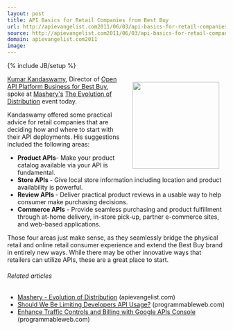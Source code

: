 ```yaml
---
layout: post
title: API Basics for Retail Companies from Best Buy
url: http://apievangelist.com2011/06/03/api-basics-for-retail-companies-from-best-buy/
source: http://apievangelist.com2011/06/03/api-basics-for-retail-companies-from-best-buy/
domain: apievangelist.com2011
image: 
---
```

{% include JB/setup %}
<a title="Open API Platform Business for Best Buy" href="http://www.bbyopen.com/bbyopen-apis-overview"><img style="padding: 15px;" src="http://kinlane-productions.s3.amazonaws.com/api-evangelist/Best-Buy.png" alt="" width="200" align="right" /></a><a title="Kumar Kandaswamy" href="http://twitter.com/#!/Kumar_K">Kumar Kandaswamy</a>, Director of <a title="Open API Platform Business for Best Buy" href="http://www.bbyopen.com/bbyopen-apis-overview">Open API Platform Business for Best Buy</a>, spoke at <a title="Mashery" href="http://www.mashery.com/">Mashery's</a> <a title="The Evolution of Distribution" href="http://blog.apievangelist.com/2011/06/02/mashery-evolution-of-distribution/">The Evolution of Distribution</a> event today.<p></p>
Kandaswamy offered some practical advice for retail companies that are deciding how and where to start with their API deployments.  His suggestions included the following areas:
<ul class="mainlist">
	<li><strong>Product APIs</strong>- Make your product catalog available via your API is fundamental.</li>
	<li><strong>Store APIs </strong>- Give local store information including location and product availability is powerful.</li>
	<li><strong>Review APIs </strong>- Deliver practical product reviews in a usable way to help consumer make purchasing decisions.</li>
	<li><strong>Commerce APIs</strong> - Provide seamless purchasing and product fulfillment through at-home delivery, in-store pick-up, partner e-commerce sites, and web-based applications.</li>
</ul>
Those four areas just make sense, as they seamlessly bridge the physical retail and online retail consumer experience and extend the Best Buy brand in entirely new ways.  While there may be other innovative ways that retailers can utilize APIs, these are a great place to start.
<h6 class="zemanta-related-title" style="font-size: 1em;">Related articles</h6>
<ul class="zemanta-article-ul">
	<li class="zemanta-article-ul-li"><a href="http://blog.apievangelist.com/2011/06/02/mashery-evolution-of-distribution/">Mashery - Evolution of Distribution</a> (apievangelist.com)</li>
	<li class="zemanta-article-ul-li"><a href="http://blog.programmableweb.com/2011/06/01/should-we-be-limiting-developers-api-usage/">Should We Be Limiting Developers API Usage?</a> (programmableweb.com)</li>
	<li class="zemanta-article-ul-li"><a href="http://blog.programmableweb.com/2011/06/02/enhance-traffic-controls-and-billing-with-google-apis-console/">Enhance Traffic Controls and Billing with Google APIs Console</a> (programmableweb.com)</li>
</ul>

